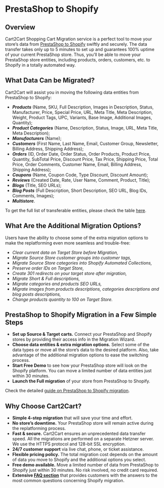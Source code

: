 # PrestaShop to Shopify 
## Overview
Cart2Cart Shopping Cart Migration service is a perfect tool to move your store’s data from [PrestaShop to Shopify](https://www.shopping-cart-migration.com/shopping-cart-migration-options/1072-prestashop-to-shopify-migration) swiftly and securely. The data transfer takes only up to 5 minutes to set up and guarantees 100% uptime of your current PrestaShop store. Thus, you’ll be able to move your PrestaShop store entities, including products, orders, customers, etc. to Shopify in a totally automated way.
## What Data Can be Migrated?
Cart2Cart will assist you in moving the following data entities from PrestaShop to Shopify:
* **_Products_** (Name, SKU, Full Description, Images in Description, Status, Manufacturer, Price, Special Price, URL, Meta Title, Meta Description, Weight, Product Tags, UPC, Variants, Base Image, Additional Images, Quantity);
* **_Product Categories_** (Name, Description, Status, Image, URL, Meta Title, Meta Description);
* **_Manufacturers_** (Name);
* **_Customers_** (First Name, Last Name, Email, Customer Group, Newsletter, Billing Address, Shipping Address);
* **_Orders_** (ID, Order Date, Order Status, Order Products, Product Price, Quantity, SubTotal Price, Discount Price, Tax Price, Shipping Price, Total Price, Order Comments, Customer Name, Email, Billing Address, Shipping Address);
* **_Coupons_** (Name, Coupon Code, Type Discount, Discount Amount);
* **_Reviews_** (Created Date, Rate, User Name, Comment, Product, Title);
* **_Blogs_** (Title, SEO URLs);
* **_Blog Posts_** (Full Description, Short Description, SEO URL, Blog IDs, Comments, Images);
* **_Multistore_**.
 
To get the full list of transferable entities, please check the table [here](https://www.shopping-cart-migration.com/shopping-cart-migration-options/1072-prestashop-to-shopify-migration).
## What Are the Additional Migration Options?
Users have the ability to choose some of the extra migration options to make the replatforming even more seamless and trouble-free:
* _Clear current data on Target Store before Migration,_
* _Migrate Source Store customer groups into customer tags,_ 
* _Migrate Source Store categories into Shopify Automated Collections,_
* _Preserve order IDs on Target Store,_
* _Create 301 redirects on your target store after migration,_
* _Migrate Short & Full descriptions,_
* _Migrate categories and products SEO URLs,_
* _Migrate images from products descriptions, categories descriptions and blog posts descriptions,_
* _Change products quantity to 100 on Target Store._
## PrestaShop to Shopify Migration in a Few Simple Steps 
* **Set up Source & Target carts.** Connect your PrestaShop and Shopify stores by providing their access info in the Migration Wizard.
* **Choose data entities & extra migration options.** Select some of the data types or move all the store’s data to the desired platform. Also, take advantage of the additional migration options to ease the switching process.
* **Start Free Demo** to see how your PrestaShop store will look on the Shopify platform. You can move a limited number of data entities just within 30 minutes.  
* **Launch the Full migration** of your store from PrestaShop to Shopify.
 
Check the detailed [guide on PrestaShop to Shopify migration](https://www.shopping-cart-migration.com/carts-reviews/shopify/11982-how-to-migrate-prestashop-to-shopify). 
## Why Choose Cart2Cart?
* **Simple 4-step migration** that will save your time and effort.
* **No store’s downtime.** Your PrestaShop store will remain active during the replatforming process.
* **Fast & secure.** Cart2Cart ensures an unprecedented data transfer speed. All the migrations are performed on a separate Hetzner server. We use the HTTPS protocol and 128-bit SSL encryption.
* **24/7 customer support** via live chat, phone, or ticket assistance.
* **Flexible pricing policy.** The total migration cost depends on the amount of data you move to Shopify and the additional options you select.   
* **Free demo available.** Move a limited number of data from PrestaShop to Shopify just within 30 minutes. No risk involved, no credit card required. 
* **Extensive [FAQ section](https://www.shopping-cart-migration.com/faq/22-shopify)** that provides customers with the answers to the most common questions concerning Shopify migration.

